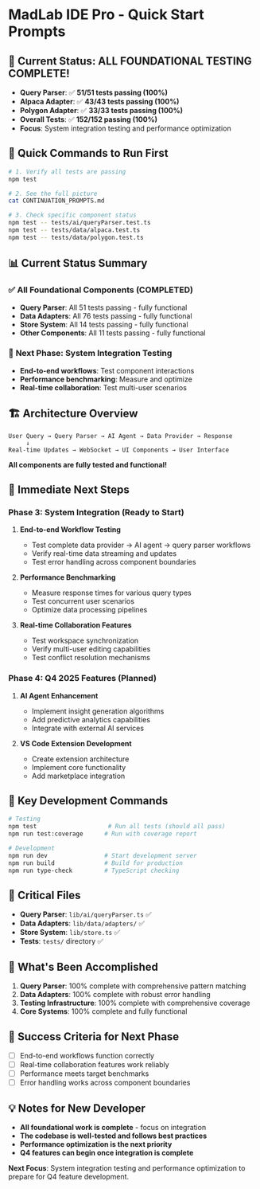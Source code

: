 # MadLab IDE Pro - Quick Start Prompts

## 🎯 **Current Status: ALL FOUNDATIONAL TESTING COMPLETE!**

- **Query Parser**: ✅ **51/51 tests passing (100%)**
- **Alpaca Adapter**: ✅ **43/43 tests passing (100%)**
- **Polygon Adapter**: ✅ **33/33 tests passing (100%)**
- **Overall Tests**: ✅ **152/152 passing (100%)**
- **Focus**: System integration testing and performance optimization

## 🚀 **Quick Commands to Run First**

```bash
# 1. Verify all tests are passing
npm test

# 2. See the full picture
cat CONTINUATION_PROMPTS.md

# 3. Check specific component status
npm test -- tests/ai/queryParser.test.ts
npm test -- tests/data/alpaca.test.ts
npm test -- tests/data/polygon.test.ts
```

## 📊 **Current Status Summary**

### ✅ **All Foundational Components (COMPLETED)**

- **Query Parser**: All 51 tests passing - fully functional
- **Data Adapters**: All 76 tests passing - fully functional
- **Store System**: All 14 tests passing - fully functional
- **Other Components**: All 11 tests passing - fully functional

### 🎯 **Next Phase: System Integration Testing**

- **End-to-end workflows**: Test component interactions
- **Performance benchmarking**: Measure and optimize
- **Real-time collaboration**: Test multi-user scenarios

## 🏗️ **Architecture Overview**

```
User Query → Query Parser → AI Agent → Data Provider → Response
     ↓
Real-time Updates → WebSocket → UI Components → User Interface
```

**All components are fully tested and functional!**

## 🚧 **Immediate Next Steps**

### **Phase 3: System Integration (Ready to Start)**

1. **End-to-end Workflow Testing**
   - Test complete data provider → AI agent → query parser workflows
   - Verify real-time data streaming and updates
   - Test error handling across component boundaries

2. **Performance Benchmarking**
   - Measure response times for various query types
   - Test concurrent user scenarios
   - Optimize data processing pipelines

3. **Real-time Collaboration Features**
   - Test workspace synchronization
   - Verify multi-user editing capabilities
   - Test conflict resolution mechanisms

### **Phase 4: Q4 2025 Features (Planned)**

1. **AI Agent Enhancement**
   - Implement insight generation algorithms
   - Add predictive analytics capabilities
   - Integrate with external AI services

2. **VS Code Extension Development**
   - Create extension architecture
   - Implement core functionality
   - Add marketplace integration

## 🔧 **Key Development Commands**

```bash
# Testing
npm test                    # Run all tests (should all pass)
npm run test:coverage      # Run with coverage report

# Development
npm run dev                # Start development server
npm run build              # Build for production
npm run type-check         # TypeScript checking
```

## 📁 **Critical Files**

- **Query Parser**: `lib/ai/queryParser.ts` ✅
- **Data Adapters**: `lib/data/adapters/` ✅
- **Store System**: `lib/store.ts` ✅
- **Tests**: `tests/` directory ✅

## 🎉 **What's Been Accomplished**

1. **Query Parser**: 100% complete with comprehensive pattern matching
2. **Data Adapters**: 100% complete with robust error handling
3. **Testing Infrastructure**: 100% complete with comprehensive coverage
4. **Core Systems**: 100% complete and fully functional

## 🎯 **Success Criteria for Next Phase**

- [ ] End-to-end workflows function correctly
- [ ] Real-time collaboration features work reliably
- [ ] Performance meets target benchmarks
- [ ] Error handling works across component boundaries

## 💡 **Notes for New Developer**

- **All foundational work is complete** - focus on integration
- **The codebase is well-tested and follows best practices**
- **Performance optimization is the next priority**
- **Q4 features can begin once integration is complete**

**Next Focus**: System integration testing and performance optimization to prepare for Q4 feature development.
